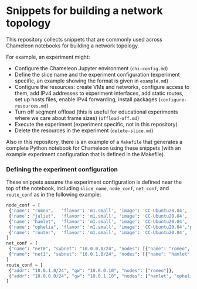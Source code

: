 # Snippets for building a network topology

This repository collects snippets that are commonly used across Chameleon notebooks for building a network topology.


For example, an experiment might:

* Configure the Chameleon Jupyter environment (`chi-config.md`)
* Define the slice name and the experiment configuration (experiment specific, an example showing the format is given in `example.md`)
* Configure the resources: create VMs and networks, configure access to them, add IPv4 addresses to experiment interfaces, add static routes, set up hosts files, enable IPv4 forwarding, install packages (`configure-resources.md`)
* Turn off segment offload (this is useful for educational experiments where we care about frame sizes) (`offload-off.md`)
* Execute the experiment (experiment specific, not in this repository)
* Delete the resources in the experiment (`delete-slice.md`)

Also in this repository, there is an example of a `Makefile` that generates a complete Python notebook for Chameleon using these snippets (with an example experiment configuration that is defined in the Makefile).
### Defining the experiment configuration

These snippets assume the experiment configuration is defined near the top of the notebook, including `slice_name`, `node_conf`, `net_conf`, and `route_conf` as in the following example:

```python
node_conf = [
 {'name': "romeo",   'flavor': 'm1.small', 'image': 'CC-Ubuntu20.04', 'packages': ['mtr']}, 
 {'name': "juliet",  'flavor': 'm1.small', 'image': 'CC-Ubuntu20.04', 'packages': []}, 
 {'name': "hamlet",  'flavor': 'm1.small', 'image': 'CC-Ubuntu20.04', 'packages': []}, 
 {'name': "ophelia", 'flavor': 'm1.small', 'image': 'CC-Ubuntu20.04','packages': []}, 
 {'name': "router",  'flavor': 'm1.small', 'image': 'CC-Ubuntu20.04', 'packages': []}
]
net_conf = [
 {"name": "net0", "subnet": "10.0.0.0/24", "nodes": [{"name": "romeo",   "addr": "10.0.0.100"}, {"name": "juliet", "addr": None}, {"name": "router", "addr": "10.0.0.10"}]},
 {"name": "net1", "subnet": "10.0.1.0/24", "nodes": [{"name": "hamlet",   "addr": "10.0.1.100"}, {"name": "ophelia", "addr": "10.0.1.101"}, {"name": "router", "addr": "10.0.1.10"}]},
]
route_conf = [
 {"addr": "10.0.1.0/24", "gw": "10.0.0.10", "nodes": ["romeo"]}, 
 {"addr": "10.0.0.0/24", "gw": "10.0.1.10", "nodes": ["hamlet", "ophelia"]}
]
```